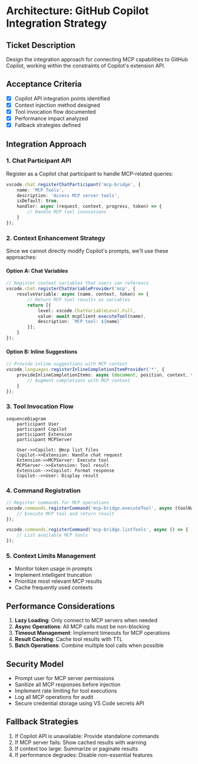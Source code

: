 # Architecture: GitHub Copilot Integration Strategy

## Ticket Description
Design the integration approach for connecting MCP capabilities to GitHub Copilot, working within the constraints of Copilot's extension API.

## Acceptance Criteria
- [x] Copilot API integration points identified
- [x] Context injection method designed
- [x] Tool invocation flow documented
- [x] Performance impact analyzed
- [x] Fallback strategies defined

## Integration Approach

### 1. Chat Participant API
Register as a Copilot chat participant to handle MCP-related queries:
```typescript
vscode.chat.registerChatParticipant('mcp-bridge', {
    name: 'MCP Tools',
    description: 'Access MCP server tools',
    isDefault: true,
    handler: async (request, context, progress, token) => {
        // Handle MCP tool invocations
    }
});
```

### 2. Context Enhancement Strategy
Since we cannot directly modify Copilot's prompts, we'll use these approaches:

#### Option A: Chat Variables
```typescript
// Register context variables that users can reference
vscode.chat.registerChatVariableProvider('mcp', {
    resolveVariable: async (name, context, token) => {
        // Return MCP tool results as variables
        return [{
            level: vscode.ChatVariableLevel.Full,
            value: await mcpClient.executeTool(name),
            description: `MCP tool: ${name}`
        }];
    }
});
```

#### Option B: Inline Suggestions
```typescript
// Provide inline suggestions with MCP context
vscode.languages.registerInlineCompletionItemProvider('*', {
    provideInlineCompletionItems: async (document, position, context, token) => {
        // Augment completions with MCP context
    }
});
```

### 3. Tool Invocation Flow
```mermaid
sequenceDiagram
    participant User
    participant Copilot
    participant Extension
    participant MCPServer
    
    User->>Copilot: @mcp list files
    Copilot->>Extension: Handle chat request
    Extension->>MCPServer: Execute tool
    MCPServer-->>Extension: Tool result
    Extension-->>Copilot: Format response
    Copilot-->>User: Display result
```

### 4. Command Registration
```typescript
// Register commands for MCP operations
vscode.commands.registerCommand('mcp-bridge.executeTool', async (toolName: string, args: any) => {
    // Execute MCP tool and return result
});

vscode.commands.registerCommand('mcp-bridge.listTools', async () => {
    // List available MCP tools
});
```

### 5. Context Limits Management
- Monitor token usage in prompts
- Implement intelligent truncation
- Prioritize most relevant MCP results
- Cache frequently used contexts

## Performance Considerations
1. **Lazy Loading**: Only connect to MCP servers when needed
2. **Async Operations**: All MCP calls must be non-blocking
3. **Timeout Management**: Implement timeouts for MCP operations
4. **Result Caching**: Cache tool results with TTL
5. **Batch Operations**: Combine multiple tool calls when possible

## Security Model
- Prompt user for MCP server permissions
- Sanitize all MCP responses before injection
- Implement rate limiting for tool executions
- Log all MCP operations for audit
- Secure credential storage using VS Code secrets API

## Fallback Strategies
1. If Copilot API is unavailable: Provide standalone commands
2. If MCP server fails: Show cached results with warning
3. If context too large: Summarize or paginate results
4. If performance degrades: Disable non-essential features